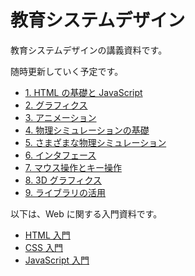 # 教育システムデザイン

教育システムデザインの講義資料です。

随時更新していく予定です。

- [1. HTML の基礎と JavaScript](1.md)
- [2. グラフィクス](2.md)
- [3. アニメーション](3.md)
- [4. 物理シミュレーションの基礎](4.md)
- [5. さまざまな物理シミュレーション](5.md)
- [6. インタフェース](6.md)
- [7. マウス操作とキー操作](7.md)
- [8. 3D グラフィクス](8.md)
- [9. ライブラリの活用](9.md)

以下は、Web に関する入門資料です。

- [HTML 入門](../html-basics/)
- [CSS 入門](../css-basics/)
- [JavaScript 入門](../javascript-basics/)
